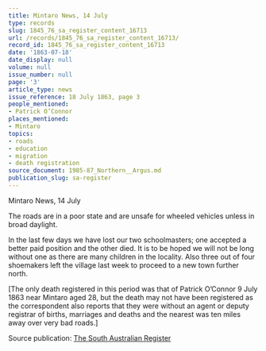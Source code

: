 ```yaml
---
title: Mintaro News, 14 July
type: records
slug: 1845_76_sa_register_content_16713
url: /records/1845_76_sa_register_content_16713/
record_id: 1845_76_sa_register_content_16713
date: '1863-07-18'
date_display: null
volume: null
issue_number: null
page: '3'
article_type: news
issue_reference: 18 July 1863, page 3
people_mentioned:
- Patrick O’Connor
places_mentioned:
- Mintaro
topics:
- roads
- education
- migration
- death registration
source_document: 1985-87_Northern__Argus.md
publication_slug: sa-register
---
```


Mintaro News, 14 July

The roads are in a poor state and are unsafe for wheeled vehicles unless in broad daylight.

In the last few days we have lost our two schoolmasters; one accepted a better paid position and the other died.  It is to be hoped we will not be long without one as there are many children in the locality.  Also three out of four shoemakers left the village last week to proceed to a new town further north.

[The only death registered in this period was that of Patrick O’Connor 9 July 1863 near Mintaro aged 28, but the death may not have been registered as the correspondent also reports that they were without an agent or deputy registrar of births, marriages and deaths and the nearest was ten miles away over very bad roads.]

Source publication: [The South Australian Register](/publications/sa-register/)

